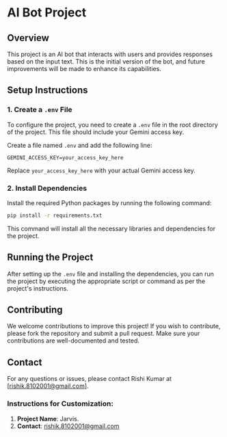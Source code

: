 
# AI Bot Project

## Overview

This project is an AI bot that interacts with users and provides responses based on the input text. This is the initial version of the bot, and future improvements will be made to enhance its capabilities.

## Setup Instructions

### 1. Create a `.env` File

To configure the project, you need to create a `.env` file in the root directory of the project. This file should include your Gemini access key. 

Create a file named `.env` and add the following line:

```plaintext
GEMINI_ACCESS_KEY=your_access_key_here
```

Replace `your_access_key_here` with your actual Gemini access key.

### 2. Install Dependencies

Install the required Python packages by running the following command:

```bash
pip install -r requirements.txt
```

This command will install all the necessary libraries and dependencies for the project.

## Running the Project

After setting up the `.env` file and installing the dependencies, you can run the project by executing the appropriate script or command as per the project's instructions. 


## Contributing

We welcome contributions to improve this project! If you wish to contribute, please fork the repository and submit a pull request. Make sure your contributions are well-documented and tested.


## Contact

For any questions or issues, please contact Rishi Kumar at [rishik.8102001@gmail.com].


### Instructions for Customization:
1. **Project Name**: Jarvis.
2. **Contact**: rishik.8102001@gmail.com

